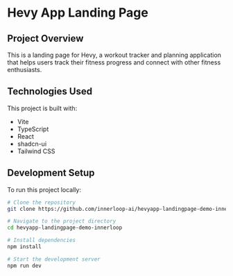 # Hevy App Landing Page

## Project Overview
This is a landing page for Hevy, a workout tracker and planning application that helps users track their fitness progress and connect with other fitness enthusiasts.

## Technologies Used
This project is built with:

- Vite
- TypeScript
- React
- shadcn-ui
- Tailwind CSS

## Development Setup

To run this project locally:

```sh
# Clone the repository
git clone https://github.com/innerloop-ai/hevyapp-landingpage-demo-innerloop.git

# Navigate to the project directory
cd hevyapp-landingpage-demo-innerloop

# Install dependencies
npm install

# Start the development server
npm run dev